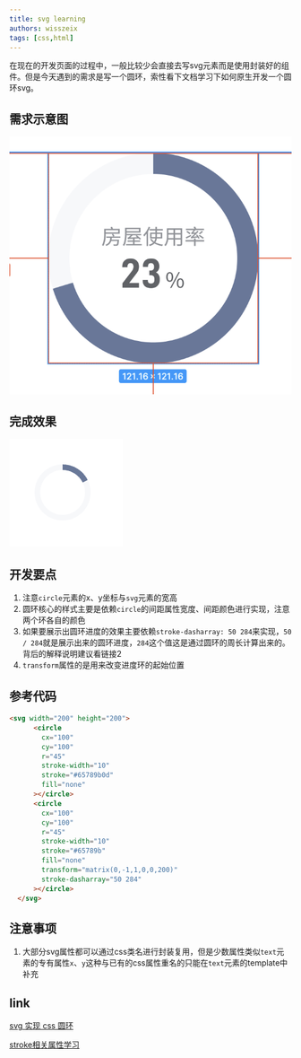 ```yaml
---
title: svg learning
authors: wisszeix
tags: [css,html]
---
```


在现在的开发页面的过程中，一般比较少会直接去写svg元素而是使用封装好的组件。但是今天遇到的需求是写一个圆环，索性看下文档学习下如何原生开发一个圆环svg。

## 需求示意图
![ui](./ui.png)

## 完成效果
![completed](./completed.png)

## 开发要点
1. 注意`circle`元素的x、y坐标与`svg`元素的宽高
2. 圆环核心的样式主要是依赖`circle`的间距属性宽度、间距颜色进行实现，注意两个环各自的颜色
3. 如果要展示出圆环进度的效果主要依赖`stroke-dasharray: 50 284`来实现，`50 / 284`就是展示出来的圆环进度，`284`这个值这是通过圆环的周长计算出来的。背后的解释说明建议看链接2
4. `transform`属性的是用来改变进度环的起始位置

## 参考代码
```html
<svg width="200" height="200">
      <circle
        cx="100"
        cy="100"
        r="45"
        stroke-width="10"
        stroke="#65789b0d"
        fill="none"
      ></circle>
      <circle
        cx="100"
        cy="100"
        r="45"
        stroke-width="10"
        stroke="#65789b"
        fill="none"
        transform="matrix(0,-1,1,0,0,200)"
        stroke-dasharray="50 284"
      ></circle>
  </svg>
```

## 注意事项
1. 大部分svg属性都可以通过css类名进行封装复用，但是少数属性类似`text`元素的专有属性`x`、`y`这种与已有的css属性重名的只能在`text`元素的template中补充

## link
[svg 实现 css 圆环](https://juejin.cn/post/6844903895135682574)

[stroke相关属性学习](https://www.cnblogs.com/daisygogogo/p/11044353.html)
